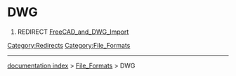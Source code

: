 # DWG
1.  REDIRECT [FreeCAD\_and\_DWG\_Import](FreeCAD_and_DWG_Import.md)



[Category:Redirects](Category:Redirects.md) [Category:File\_Formats](Category:File_Formats.md)

---
[documentation index](../README.md) > [File_Formats](Category:File_Formats.md) > DWG
